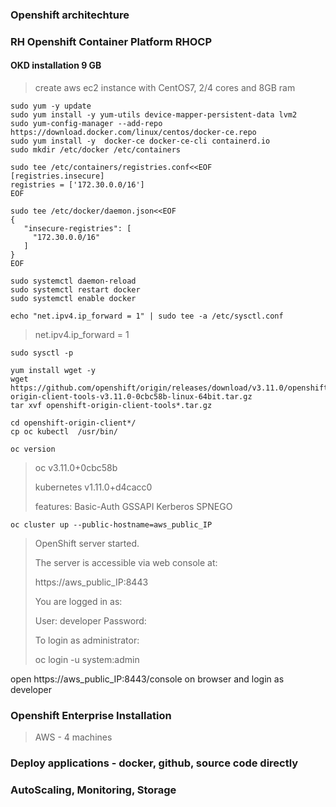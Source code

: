 ### Openshift architechture
>

### RH Openshift Container Platform RHOCP
>

#### OKD installation 9 GB
> create aws ec2 instance with CentOS7, 2/4 cores and 8GB ram

```
sudo yum -y update
sudo yum install -y yum-utils device-mapper-persistent-data lvm2
sudo yum-config-manager --add-repo https://download.docker.com/linux/centos/docker-ce.repo
sudo yum install -y  docker-ce docker-ce-cli containerd.io
sudo mkdir /etc/docker /etc/containers
```

```
sudo tee /etc/containers/registries.conf<<EOF
[registries.insecure]
registries = ['172.30.0.0/16']
EOF
```

```
sudo tee /etc/docker/daemon.json<<EOF
{
   "insecure-registries": [
     "172.30.0.0/16"
   ]
}
EOF
```

```
sudo systemctl daemon-reload
sudo systemctl restart docker
sudo systemctl enable docker
```

```
echo "net.ipv4.ip_forward = 1" | sudo tee -a /etc/sysctl.conf
```
> net.ipv4.ip_forward = 1   

```
sudo sysctl -p
```

```
yum install wget -y
wget https://github.com/openshift/origin/releases/download/v3.11.0/openshift-origin-client-tools-v3.11.0-0cbc58b-linux-64bit.tar.gz
tar xvf openshift-origin-client-tools*.tar.gz
```

```
cd openshift-origin-client*/
cp oc kubectl  /usr/bin/
```

```
oc version
```
> oc v3.11.0+0cbc58b
> 
> kubernetes v1.11.0+d4cacc0 
>
> features: Basic-Auth GSSAPI Kerberos SPNEGO 

```
oc cluster up --public-hostname=aws_public_IP
```
> OpenShift server started.
>
> The server is accessible via web console at:
>
>    https://aws_public_IP:8443
>
> You are logged in as: 
>
>    User: developer Password: <any value> 
>
> To login as administrator: 
>
>    oc login -u system:admin 

open https://aws_public_IP:8443/console on browser and login as developer



### Openshift Enterprise Installation
>  AWS - 4 machines 

### Deploy applications - docker, github, source code directly

### AutoScaling, Monitoring, Storage
